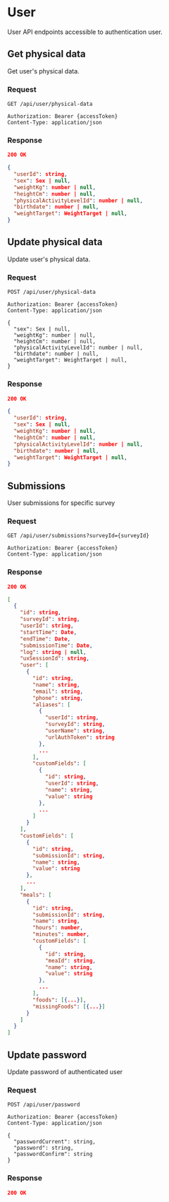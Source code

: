 # User

User API endpoints accessible to authentication user.

## Get physical data

Get user's physical data.

### Request

```http
GET /api/user/physical-data

Authorization: Bearer {accessToken}
Content-Type: application/json
```

### Response

```json
200 OK

{
  "userId": string,
  "sex": Sex | null,
  "weightKg": number | null,
  "heightCm": number | null,
  "physicalActivityLevelId": number | null,
  "birthdate": number | null,
  "weightTarget": WeightTarget | null,
}
```

## Update physical data

Update user's physical data.

### Request

```http
POST /api/user/physical-data

Authorization: Bearer {accessToken}
Content-Type: application/json

{
  "sex": Sex | null,
  "weightKg": number | null,
  "heightCm": number | null,
  "physicalActivityLevelId": number | null,
  "birthdate": number | null,
  "weightTarget": WeightTarget | null,
}
```

### Response

```json
200 OK

{
  "userId": string,
  "sex": Sex | null,
  "weightKg": number | null,
  "heightCm": number | null,
  "physicalActivityLevelId": number | null,
  "birthdate": number | null,
  "weightTarget": WeightTarget | null,
}
```

## Submissions

User submissions for specific survey

### Request

```http
GET /api/user/submissions?surveyId={surveyId}

Authorization: Bearer {accessToken}
Content-Type: application/json
```

### Response

```json
200 OK

[
  {
    "id": string,
    "surveyId": string,
    "userId": string,
    "startTime": Date,
    "endTime": Date,
    "submissionTime": Date,
    "log": string | null,
    "uxSessionId": string,
    "user": [
      {
        "id": string,
        "name": string,
        "email": string,
        "phone": string,
        "aliases": [
          {
            "userId": string,
            "surveyId": string,
            "userName": string,
            "urlAuthToken": string
          },
          ...
        ],
        "customFields": [
          {
            "id": string,
            "userId": string,
            "name": string,
            "value": string
          },
          ...
        ]
      }
    ],
    "customFields": [
      {
        "id": string,
        "submissionId": string,
        "name": string,
        "value": string
      },
      ...
    ],
    "meals": [
      {
        "id": string,
        "submissionId": string,
        "name": string,
        "hours": number,
        "minutes": number,
        "customFields": [
          {
            "id": string,
            "meaId": string,
            "name": string,
            "value": string
          },
          ...
        ],
        "foods": [{...}],
        "missingFoods": [{...}]
      }
    ]
  }
]
```

## Update password

Update password of authenticated user

### Request

```http
POST /api/user/password

Authorization: Bearer {accessToken}
Content-Type: application/json

{
  "passwordCurrent": string,
  "password": string,
  "passwordConfirm": string
}
```

### Response

```json
200 OK
```
